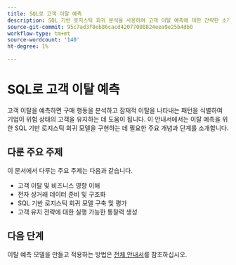 ```yaml
---
title: SQL로 고객 이탈 예측
description: SQL 기반 로지스틱 회귀 분석을 사용하여 고객 이탈 예측에 대한 간략한 소개입니다. 고객 유지 전략을 최적화하기 위한 데이터 준비, 모델 구축 및 평가에 대해 알아봅니다. 이 자리 표시자 문서는 다른 위치의 더 포괄적인 리소스로 안내합니다.
source-git-commit: 95c7ad3f8eb86cacd42077008824eea9e25b4db0
workflow-type: tm+mt
source-wordcount: '140'
ht-degree: 1%

---
```


# SQL로 고객 이탈 예측

고객 이탈을 예측하면 구매 행동을 분석하고 잠재적 이탈을 나타내는 패턴을 식별하여 기업이 위험 상태의 고객을 유지하는 데 도움이 됩니다. 이 안내서에서는 이탈 예측을 위한 SQL 기반 로지스틱 회귀 모델을 구현하는 데 필요한 주요 개념과 단계를 소개합니다.

## 다룬 주요 주제

이 문서에서 다루는 주요 주제는 다음과 같습니다.

- 고객 이탈 및 비즈니스 영향 이해
- 전자 상거래 데이터 준비 및 구조화
- SQL 기반 로지스틱 회귀 모델 구축 및 평가
- 고객 유지 전략에 대한 실행 가능한 통찰력 생성

## 다음 단계

이탈 예측 모델을 만들고 적용하는 방법은 [전체 안내서](../advanced-statistics/examples/predict-customer-churn.md)를 참조하십시오.
